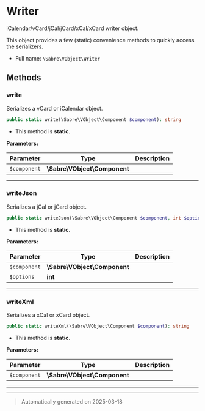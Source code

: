 
# Writer

iCalendar/vCard/jCal/jCard/xCal/xCard writer object.

This object provides a few (static) convenience methods to quickly access
the serializers.

* Full name: `\Sabre\VObject\Writer`




## Methods


### write

Serializes a vCard or iCalendar object.

```php
public static write(\Sabre\VObject\Component $component): string
```



* This method is **static**.




**Parameters:**

| Parameter | Type | Description |
|-----------|------|-------------|
| `$component` | **\Sabre\VObject\Component** |  |





***

### writeJson

Serializes a jCal or jCard object.

```php
public static writeJson(\Sabre\VObject\Component $component, int $options): string
```



* This method is **static**.




**Parameters:**

| Parameter | Type | Description |
|-----------|------|-------------|
| `$component` | **\Sabre\VObject\Component** |  |
| `$options` | **int** |  |





***

### writeXml

Serializes a xCal or xCard object.

```php
public static writeXml(\Sabre\VObject\Component $component): string
```



* This method is **static**.




**Parameters:**

| Parameter | Type | Description |
|-----------|------|-------------|
| `$component` | **\Sabre\VObject\Component** |  |





***


***
> Automatically generated on 2025-03-18
